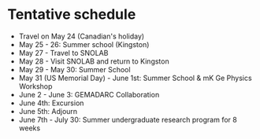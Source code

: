 # Tentative schedule

 - Travel on May 24 (Canadian's holiday)
 - May 25 - 26:  Summer school (Kingston)
 - May 27 - Travel to SNOLAB
 - May 28 - Visit SNOLAB and return to Kingston
 - May 29 - May 30: Summer School
 - May 31 (US Memorial Day) - June 1st: Summer School & mK Ge Physics Workshop
 - June 2 - June 3:  GEMADARC Collaboration
 - June 4th: Excursion
 - June 5th: Adjourn
 - June 7th - July 30: Summer undergraduate research program for 8 weeks
